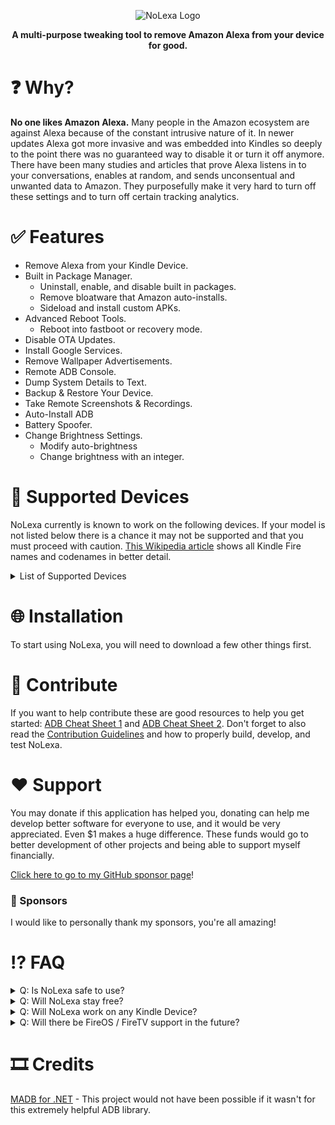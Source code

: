 ﻿<div align='center'>

![NoLexa Logo](https://github.com/byeoon/NoLexa/assets/47872200/a3ff2f7c-1705-44c4-a3a4-8714cbf5b352)

**A multi-purpose tweaking tool to remove Amazon Alexa from your device for good.**
</div>



# ❓ Why?
**No one likes Amazon Alexa.** Many people in the Amazon ecosystem are against Alexa because of the constant intrusive nature of it. In newer updates Alexa got more invasive and was embedded into Kindles so deeply to the point there was no guaranteed way to disable it or turn it off anymore. There have been many studies and articles that prove Alexa listens in to your conversations, enables at random, and sends unconsentual and unwanted data to Amazon. They purposefully make it very hard to turn off these settings and to turn off certain tracking analytics.


# ✅ Features

- Remove Alexa from your Kindle Device.
- Built in Package Manager.
   - Uninstall, enable, and disable built in packages.
   - Remove bloatware that Amazon auto-installs.
   - Sideload and install custom APKs.
- Advanced Reboot Tools.
   - Reboot into fastboot or recovery mode.
- Disable OTA Updates.
- Install Google Services.
- Remove Wallpaper Advertisements.
- Remote ADB Console.
- Dump System Details to Text.
- Backup & Restore Your Device.
- Take Remote Screenshots & Recordings.
- Auto-Install ADB
- Battery Spoofer.
- Change Brightness Settings.
  - Modify auto-brightness
  - Change brightness with an integer.
 
 # 📱 Supported Devices
NoLexa currently is known to work on the following devices. If your model is not listed below there is a chance it may not be supported and that you must proceed with caution. [This Wikipedia article](https://en.wikipedia.org/wiki/Fire_HD) shows all Kindle Fire names and codenames in better detail.

<details>
<summary>List of Supported Devices</summary>
 
- Fire HD 8 (2018) (Tested + Supported)
 
- Fire HD 8 (2017) (Tested + Supported)
 

 </details>


# 🌐 Installation
To start using NoLexa, you will need to download a few other things first.


# 📰 Contribute
If you want to help contribute these are good resources to help you get started: [ADB Cheat Sheet 1](https://www.automatetheplanet.com/adb-cheat-sheet/) and [ADB Cheat Sheet 2](https://technastic.com/adb-commands-list-adb-cheat-sheet/). Don't forget to also read the [Contribution Guidelines]() and how to properly build, develop, and test NoLexa.


# ❤ Support
You may donate if this application has helped you, donating can help me develop better software for everyone to use, and it would be very appreciated. Even $1 makes a huge difference. These funds would go to better development of other projects and being able to support myself financially. 

[Click here to go to my GitHub sponsor page](https://github.com/sponsors/byeoon)!


### 💙 Sponsors
I would like to personally thank my sponsors, you're all amazing!
<!-- sponsors --> <!-- sponsors -->


# ⁉ FAQ

<details>
<summary>Q: Is NoLexa safe to use?</summary>
   A: <b>If you know what you are doing and make frequent backups, yes</b>. Since this is a tweaking tool you should keep in mind what you change.
</details>


<details>
<summary>Q: Will NoLexa stay free?</summary>
   A: <b>Yes.</b> You can make optional donations which will go towards better funding of NoLexa, and upcoming projects.
</details>


<details>
<summary>Q: Will NoLexa work on any Kindle Device?</summary>
   A: <b>Mostly.</b> There are some kindle devices that do not support NoLexa due to it being too old, or not having Alexa.
</details>


<details>
<summary>Q: Will there be FireOS / FireTV support in the future?</summary>
   A: <b>Yes.</b> I have plans to add support for the Firestick/FireTV in the future.
</details>


# 🎞 Credits
[MADB for .NET](https://github.com/quamotion/madb) - This project would not have been possible if it wasn't for this extremely helpful ADB library.
